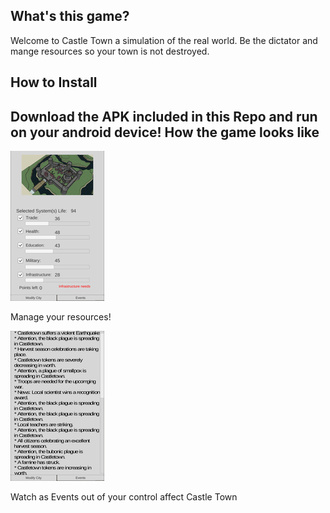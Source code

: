 What's this game?
-----------------------
Welcome to Castle Town a simulation of the real world. Be the dictator and mange resources so your town is not destroyed.

How to Install
-----------------------------
Download the APK included in this Repo and run on your android device!
How the game looks like
--------------------------
![Image did not load](Model.png "Model")

Manage your resources!

![Image did not load](Event.png "Event Log")

Watch as Events out of your control affect Castle Town
